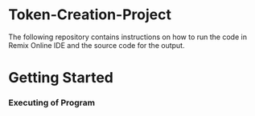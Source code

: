 # Token-Creation-Project
The following repository contains instructions on how to run the code in Remix Online IDE and the source code for the output.
# Getting Started
### Executing of Program
```Java
